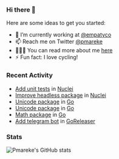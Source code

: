 ### Hi there 👋

Here are some ideas to get you started:

- 🔭 I’m currently working at [@empatyco](https://github.com/empathyco)
- 📫 Reach me on Twitter [@pmareke](twitter.com/pmareke)
- 👨🏽‍💻 You can read more about me [here](pmareke.com)
- ⚡ Fun fact: I love cycling!

### Recent Activity

<!--START_SECTION:activity-->
- [Add unit tests](https://github.com/projectdiscovery/nuclei/pull/1108) in [Nuclei](https://github.com/projectdiscovery/nuclei)
- [Improve headless package](https://github.com/projectdiscovery/nuclei/pull/1101) in [Nuclei](https://github.com/projectdiscovery/nuclei)
- [Unicode package](https://go-review.googlesource.com/c/go/+/353691) in [Go](https://github.com/golang/go)
- [Unicode package](https://go-review.googlesource.com/c/go/+/354509) in [Go](https://github.com/golang/go)
- [Math package](https://go-review.googlesource.com/c/go/+/353689) in [Go](https://github.com/golang/go)
- [Add telegram bot](https://github.com/goreleaser/goreleaser/pull/2563) in [GoReleaser](https://github.com/goreleaser/goreleaser)
<!--END_SECTION:activity-->

### Stats
![Pmareke's GitHub stats](https://github-readme-stats.vercel.app/api?username=pmareke&theme=dark&show_icons=true) 
